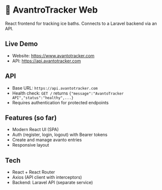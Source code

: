 # 🧊 AvantroTracker Web

React frontend for tracking ice baths. Connects to a Laravel backend via an API.

## Live Demo
- Website: https://www.avantotracker.com
- API: https://api.avantotracker.com

## API
- Base URL: `https://api.avantotracker.com`
- Health check: `GET /` returns `{"message":"AvantoTracker API","status":"healthy",...}`
- Requires authentication for protected endpoints

## Features (so far)
- Modern React UI (SPA)
- Auth (register, login, logout) with Bearer tokens
- Create and manage avanto entries
- Responsive layout

## Tech
- React + React Router
- Axios (API client with interceptors)
- Backend: Laravel API (separate service)